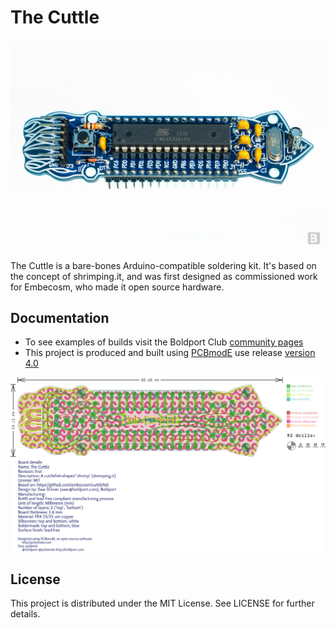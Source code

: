 # The Cuttle

![The Cuttle assembled image](/images/thecuttle.jpg)

The Cuttle is a bare-bones Arduino-compatible soldering kit. It's based on the concept of shrimping.it, and was first designed as commissioned work for Embecosm, who made it open source hardware.

## Documentation

* To see examples of builds visit the Boldport Club [community pages](http://community.boldport.club/projects/p06-thecuttle/)
* This project is produced and built using [PCBmodE](http://pcbmode.com) use release [version 4.0](https://github.com/boldport/pcbmode/releases)

![The cuttle PCB layout](/images/thecuttle_pcb.png)

## License

This project is distributed under the MIT License.
See LICENSE for further details.
